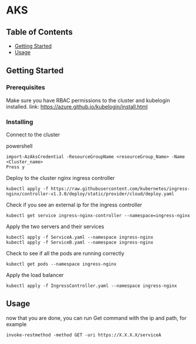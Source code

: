 # AKS

## Table of Contents

- [Getting Started](#getting_started)
- [Usage](#usage)

## Getting Started <a name = "getting_started"></a>


### Prerequisites

Make sure you have RBAC permissions to the cluster and kubelogin installed.
link:  https://azure.github.io/kubelogin/install.html

### Installing

Connect to the cluster

powershell
```
import-AzAksCredential -ResourceGroupName <resourceGroup_Name> -Name <Cluster_name>
Press y
```

Deploy to the cluster nginx ingress controller

```
kubectl apply -f https://raw.githubusercontent.com/kubernetes/ingress-nginx/controller-v1.3.0/deploy/static/provider/cloud/deploy.yaml
```

Check if you see an external ip for the ingress controller

```
kubectl get service ingress-nginx-controller --namespace=ingress-nginx
```

Apply the two servers and their services

```
kubectl apply -f ServiceA.yaml --namespace ingress-nginx
kubectl apply -f ServiceB.yaml --namespace ingress-nginx
```

Check to see if all the pods are running correctly

```
kubectl get pods --namespace ingress-nginx
```

Apply the load balancer

```
kubectl apply -f IngressController.yaml --namespace ingress-nginx
```



## Usage <a name = "usage"></a>

now that you are done, you can run Get command with the ip and path, for example
```
invoke-restmethod -method GET -uri https://X.X.X.X/serviceA
```
